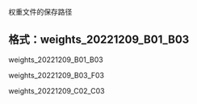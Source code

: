 权重文件的保存路径
## 格式：weights_20221209_B01_B03

  weights_20221209_B01_B03
  
  weights_20221209_B03_F03
  
  weights_20221209_C02_C03
  
